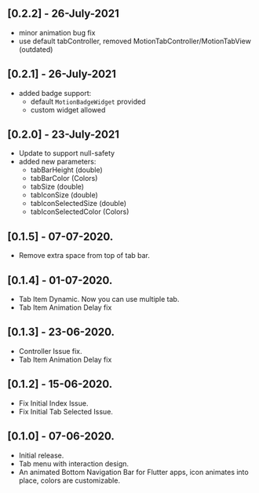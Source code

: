 ## [0.2.2] - 26-July-2021

* minor animation bug fix
* use default tabController, removed MotionTabController/MotionTabView (outdated)

## [0.2.1] - 26-July-2021


* added badge support:
    * default `MotionBadgeWidget` provided
    * custom widget allowed

## [0.2.0] - 23-July-2021


* Update to support null-safety
* added new parameters:
    * tabBarHeight (double)
    * tabBarColor (Colors)
    * tabSize (double)
    * tabIconSize (double)
    * tabIconSelectedSize (double)
    * tabIconSelectedColor (Colors)

## [0.1.5] - 07-07-2020.

* Remove extra space from top of tab bar.

## [0.1.4] - 01-07-2020.

* Tab Item Dynamic. Now you can use multiple tab.
* Tab Item Animation Delay fix

## [0.1.3] - 23-06-2020.

* Controller Issue fix.
* Tab Item Animation Delay fix

## [0.1.2] - 15-06-2020.

* Fix Initial Index Issue.
* Fix Initial Tab Selected Issue.

## [0.1.0] - 07-06-2020.

* Initial release.
* Tab menu with interaction design.
* An animated Bottom Navigation Bar for Flutter apps, icon animates into place, colors are customizable.
